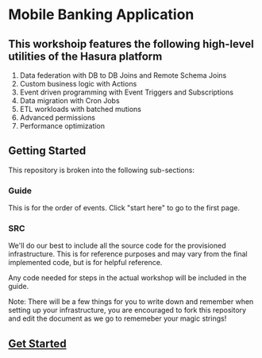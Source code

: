 # Mobile Banking Application

## This workshoip features the following high-level utilities of the Hasura platform

1. Data federation with DB to DB Joins and Remote Schema Joins
2. Custom business logic with Actions
3. Event driven programming with Event Triggers and Subscriptions
4. Data migration with Cron Jobs
5. ETL workloads with batched mutions
6. Advanced permissions
7. Performance optimization

## Getting Started

This repository is broken into the following sub-sections:

### Guide

This is for the order of events. Click "start here" to go to the first page.

### SRC

We'll do our best to include all the source code for the provisioned infrastructure. This is for reference purposes and may vary from the final implemented code, but is for helpful reference.

Any code needed for steps in the actual workshop will be included in the guide.

Note: There will be a few things for you to write down and remember when setting up your infrastructure, you are encouraged to fork this repository and edit the document as we go to rememeber your magic strings!

## [Get Started](/guide/Readme.md)
